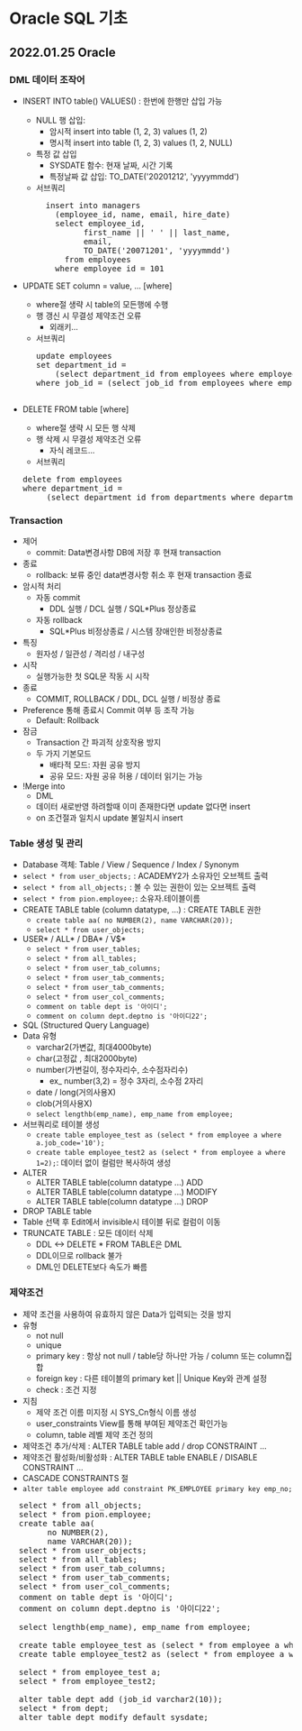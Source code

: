 # Oracle SQL 기초

## 2022.01.25 Oracle

### DML 데이터 조작어

- INSERT INTO table() VALUES() : 한번에 한행만 삽입 가능
  - NULL 행 삽입:
    - 암시적 insert into table (1, 2, 3) values (1, 2)
    - 명시적 insert into table (1, 2, 3) values (1, 2, NULL)
  - 특정 값 삽입
    - SYSDATE 함수: 현재 날짜, 시간 기록
    - 특정날짜 값 삽입: TO_DATE('20201212', 'yyyymmdd')
  - 서브쿼리
    <pre>
      insert into managers
        (employee_id, name, email, hire_date)
        select employee_id,
              first_name || ' ' || last_name,
              email,
              TO_DATE('20071201', 'yyyymmdd')
          from employees
        where employee_id = 101
    </pre>
- UPDATE SET column = value, ... [where]

  - where절 생략 시 table의 모든행에 수행
  - 행 갱신 시 무결성 제약조건 오류
    - 외래키...
  - 서브쿼리
    <pre>
    update employees
    set department_id =
        (select department_id from employees where employee_id = 116)
    where job_id = (select job_id from employees where employee_id = 116)
    
    </pre>

- DELETE FROM table [where]

  - where절 생략 시 모든 행 삭제
  - 행 삭제 시 무결성 제약조건 오류
    - 자식 레코드...
  - 서브쿼리
  <pre>
  delete from employees
  where department_id =
       (select department_id from departments where department_id = 50)
  </pre>

### Transaction

- 제어
  - commit: Data변경사항 DB에 저장 후 현재 transaction
- 종료
  - rollback: 보류 중인 data변경사항 취소 후 현재 transaction 종료
- 암시적 처리
  - 자동 commit
    - DDL 실행 / DCL 실행 / SQL\*Plus 정상종료
  - 자동 rollback
    - SQL\*Plus 비정상종료 / 시스템 장애인한 비정상종료
- 특징
  - 원자성 / 일관성 / 격리성 / 내구성
- 시작
  - 실행가능한 첫 SQL문 작동 시 시작
- 종료
  - COMMIT, ROLLBACK / DDL, DCL 실행 / 비정상 종료
- Preference 통해 종료시 Commit 여부 등 조작 가능
  - Default: Rollback
- 잠금
  - Transaction 간 파괴적 상호작용 방지
  - 두 가지 기본모드
    - 배타적 모드: 자원 공유 방지
    - 공유 모드: 자원 공유 허용 / 데이터 읽기는 가능
- !Merge into
  - DML
  - 데이터 새로반영 하려할때 이미 존재한다면 update 없다면 insert
  - on 조건절과 일치시 update 불일치시 insert

### Table 생성 및 관리

- Database 객체: Table / View / Sequence / Index / Synonym
- `select * from user_objects;` : ACADEMY2가 소유자인 오브젝트 출력
- `select * from all_objects;` : 볼 수 있는 권한이 있는 오브젝트 출력
- `select * from pion.employee;`: 소유자.테이블이름
- CREATE TABLE table (column datatype, ...) : CREATE TABLE 권한
  - `create table aa( no NUMBER(2), name VARCHAR(20));`
  - `select * from user_objects;`
- USER* / ALL* / DBA* / V$*
  - `select * from user_tables;`
  - `select * from all_tables;`
  - `select * from user_tab_columns;`
  - `select * from user_tab_comments;`
  - `select * from user_tab_comments;`
  - `select * from user_col_comments;`
  - `comment on table dept is '아이디';`
  - `comment on column dept.deptno is '아이디22';`
- SQL (Structured Query Language)
- Data 유형
  - varchar2(가변값, 최대4000byte)
  - char(고정값 , 최대2000byte)
  - number(가변길이, 정수자리수, 소수점자리수)
    - ex\_ number(3,2) = 정수 3자리, 소수점 2자리
  - date / long(거의사용X)
  - clob(거의사용X)
  - `select lengthb(emp_name), emp_name from employee;`
- 서브쿼리로 테이블 생성
  - `create table employee_test as (select * from employee a where a.job_code='10');`
  - `create table employee_test2 as (select * from employee a where 1=2);`: 데이터 없이 컬럼만 복사하여 생성
- ALTER
  - ALTER TABLE table(column datatype ...) ADD
  - ALTER TABLE table(column datatype ...) MODIFY
  - ALTER TABLE table(column datatype ...) DROP
- DROP TABLE table
- Table 선택 후 Edit에서 invisible시 테이블 뒤로 컬럼이 이동
- TRUNCATE TABLE : 모든 데이터 삭제
  - DDL <-> DELETE \* FROM TABLE은 DML
  - DDL이므로 rollback 불가
  - DML인 DELETE보다 속도가 빠름

### 제약조건

- 제약 조건을 사용하여 유효하지 않은 Data가 입력되는 것을 방지
- 유형
  - not null
  - unique
  - primary key : 항상 not null / table당 하나만 가능 / column 또는 column집합
  - foreign key : 다른 테이블의 primary ket || Unique Key와 관계 설정
  - check : 조건 지정
- 지침
  - 제약 조건 이름 미지정 시 SYS_Cn형식 이름 생성
  - user_constraints View를 통해 부여된 제약조건 확인가능
  - column, table 레벨 제약 조건 정의
- 제약조건 추가/삭제 : ALTER TABLE table add / drop CONSTRAINT ...
- 제약조건 활성화/비활성화 : ALTER TABLE table ENABLE / DISABLE CONSTRAINT ...
- CASCADE CONSTRAINTS 절
- `alter table employee add constraint PK_EMPLOYEE primary key emp_no;`
<pre>
  select * from all_objects;
  select * from pion.employee;
  create table aa(
        no NUMBER(2),
        name VARCHAR(20));
  select * from user_objects;
  select * from all_tables;
  select * from user_tab_columns;
  select * from user_tab_comments;
  select * from user_col_comments;
  comment on table dept is '아이디';
  comment on column dept.deptno is '아이디22';

  select lengthb(emp_name), emp_name from employee;

  create table employee_test as (select * from employee a where a.job_code='10');
  create table employee_test2 as (select * from employee a where 1=2);

  select * from employee_test a;
  select * from employee_test2;

  alter table dept add (job_id varchar2(10));
  select * from dept;
  alter table dept modify default sysdate;
</pre>
